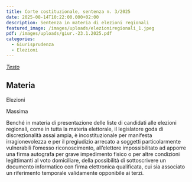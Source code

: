 ```yaml
---
title: Corte costituzionale, sentenza n. 3/2025
date: 2025-08-14T10:22:00.000+02:00
description: Sentenza in materia di elezioni regionali
featured_image: /images/uploads/elezioniregionali_1.jpeg
pdf: /images/uploads/giur.-23.1.2025.pdf
categories:
  - Giurisprudenza
  - Elezioni
---
```

*[Testo](https://www.normattiva.it/uri-res/N2Ls?urn:nir:stato:legge:2025;11)*

## Materia

Elezioni








Massima



Benché in materia di presentazione delle liste
di candidati alle elezioni regionali, come in tutta la materia elettorale, il
legislatore goda di discrezionalità assai ampia, è incostituzionale per
manifesta irragionevolezza e per il pregiudizio arrecato a soggetti
particolarmente vulnerabili l’omesso riconoscimento, all’elettore
impossibilitato ad apporre una firma autografa per grave impedimento fisico o per
altre condizioni legittimanti al voto domiciliare, della possibilità di sottoscrivere
un documento informatico con firma elettronica qualificata, cui sia associato
un riferimento temporale validamente opponibile ai terzi.
